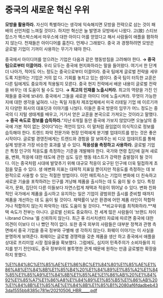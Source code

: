 # 중국의 새로운 혁신 우위

**모방을 활용하라.** 자신이 특별하다는 생각에 익숙해지면 모방을 전략으로 삼는 것이 패배의 선언처럼 느껴질
것이다. 하지만 혁신은 늘 발명과 모방에서 나왔다. 고(故) 스티브 잡스가 엑스박스에서 마우스에 대한 아이디
어를 얻었다고 해서 사람들이 애플을 폄하하지 않는다. 천재들은 아이디어를 훔친다. 언제나 그래왔다. 중국
과 경쟁하려면 모방은 글로벌 기업이 기꺼이 사용하는 무기가 돼야 한다.

중국에서 아이디어를 얻으려는 기업은 다음과 같은 행동방침을 고려해야 한다.
**→ 중국 팀으로부터 이끌어라.** 우리 모두는 중국에 현지화하라는 말을 들어왔다. 여기서 한 단계 더 나아가,
적어도 어느 정도는 중국으로부터 이끌어라. 중국 팀에게 글로벌 전략을 세우도록 지원하는 기업은 거의 없
다. 기회를 놓치고 있는 셈이다. 중국 팀이 터득한 교훈은 다른 팀에게도 중요하게 적용될지 모른다. 중국 현지
전략에서 배운 내용이 글로벌 전략을 바꾸는 데 도움이 될 수도 있다.
**→ 최고의 인재를 노출시켜라.** 최고의 역량을 가진 인재들을 중국에 보내라. 중국에서 그들을 새로운 아이디
어에 노출시켜라. 무엇이 가능한지에 대한 생각을 넓혀라. 나는 독일 자동차 제조업체에서 미국 리테일 기업
에 이르기까지 다양한 회사의 대표단과 이야기를 나눴다. 이들은 중국 방문의 임무가 어느 정도는 중국의 디
지털 생태계를 배우고, 거기서 얻은 교훈을 본국으로 가져오는 것이라고 말했다.
**→ 중국 속도로 정보를 습득하라.**“지난 6개월 동안 중국에 가보지 않았다면 오늘날의 중국에 가본 적이 없는
것이다”라는 격언이 있다. 이 말처럼 끊임없이 의식적으로 정보를 습득해야 한다. 트렌드 파악 전문가와 현장
인력에게 분기별 업데이트를 받는 것은 좋은 시작이다. 글로벌 경영진에게는 트렌드와 경험을 잘 보여주는 비
디오 업데이트를 통해 실제 방문과 가장 비슷한 효과를 낼 수 있다.
**적응성을 측정하고 사용하라.** 글로벌 기업은 특정 인구의 적응도를 측정하는 기준을 개발해야 한다. 국가와
연령 집단에 걸쳐 새로움, 변화, 적응에 대한 태도에 관한 심도 깊은 행동 테스트가 강력한 출발점이 될 것이
다. 이는 중국처럼 시대에 발맞추기 위해 대규모 적응이 요구된 인구에 더욱 밀접하게 초점을 맞출 수 있다. 생
애변화 지표는 대략적 지표일 뿐이지만 적응도를 측정하는 데 보완적으로 사용할 수 있는 적절한 방법이다.
이런 매트릭스는 기업이 변화에 더 친숙하고 새로운 기술을 포착하려는 인구를 겨냥해 제품을 출시하는 데 도
움이 될 수 있다. 특정 국가, 문화, 집단이 다른 이들보다 자연스럽게 채택과 적응이 뛰어날 수 있다. 변화 친화
적인 국가에서 제품을 출시하고 유지하는 일은 기업이 광범위한 출시를 준비할 때까지 제품을 개선하는 데 도
움이 될 것이다. 채택률이 낮은 환경에 어떤 제품 라인이 적합하거나 적합하지 않는지 파악하는 데도 도움이
될 것이다.
**비교우위를 최적화하라.**채택 속도가 전부는 아니다. 글로벌 신뢰도 중요하다. 전 세계 많은 사람들이 ‘브랜드
차이나brand China
’를 신뢰하지 않는다. 최근 퓨 리서치센터 자료에 따르면 중국에 대한 의견이 이보다 더 나
빴던 적이 없다. 또한 중국 외부의 사람들은 대부분 정책과 관행 측면에서 중국 기업을 중국 정부와 구별해 생
각하지 않는다. 화웨이 이야기는 이 사실을 분명하게 보여준다. 화웨이는 글로벌 경쟁력을 갖춘 제품을 생산
하고 중국에서 애플을 상대로 프리미엄 시장 점유율을 확보했다. 그럼에도, 심지어 민족주의가 소비자들의 지
지를 받기 전인데도, 중국 정부와의 불투명한 관계 때문에 원하는 만큼 글로벌한 확장을 하지 못했다.

[%E1%84%8C%E1%85%AE%E1%86%BC%E1%84%80%E1%85%AE%E1%86%A8%E1%84%8B%E1%85%B4%20%E1%84%89%E1%85%A2%E1%84%85%E1%85%A9%E1%84%8B%E1%85%AE%E1%86%AB%20%E1%84%92%E1%85%A7%E1%86%A8%E1%84%89%E1%85%B5%E1%86%AB%20%E1%84%8B%E1%85%AE%E1%84%8B%E1%85%B1%2080af6fdadbeb433da1555bb8385c781e/20210506_HBR____.pdf](%E1%84%8C%E1%85%AE%E1%86%BC%E1%84%80%E1%85%AE%E1%86%A8%E1%84%8B%E1%85%B4%20%E1%84%89%E1%85%A2%E1%84%85%E1%85%A9%E1%84%8B%E1%85%AE%E1%86%AB%20%E1%84%92%E1%85%A7%E1%86%A8%E1%84%89%E1%85%B5%E1%86%AB%20%E1%84%8B%E1%85%AE%E1%84%8B%E1%85%B1%2080af6fdadbeb433da1555bb8385c781e/20210506_HBR____.pdf)